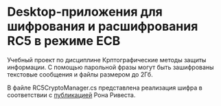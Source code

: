 # Desktop-приложения для шифрования и расшифрования RC5 в режиме ECB
Учебный проект по дисциплине Крптографические методы защиты информации. 
С помощью парольной фразы могут быть зашифрованы текстовые сообщения и файлы размером до 2Гб.

В файле RC5CryptoManager.cs представлена реализация шифра в соответствии с [публикацией](https://people.csail.mit.edu/rivest/pubs/Riv94.pdf) Рона Ривеста.